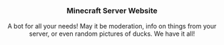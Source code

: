 <h3 align="center">Minecraft Server Website</h3>

<p align="center">A bot for all your needs! May it be moderation, info on things from your server, or even random pictures of ducks. We have it all!</p>
